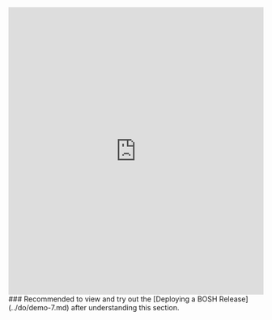 <br><br>
<iframe src="https://docs.google.com/presentation/d/e/2PACX-1vQQoNeWmneEZL7u0GN1O3r1J1QEk2YBbu7OM65Hod8SMFBMlbC3hhIulI3_h9uksEtmLUJmFC_UfA8G/embed?start=true&loop=true&delayms=10000" frameborder="0" width="100%" height="569" allowfullscreen="true" mozallowfullscreen="true" webkitallowfullscreen="true"></iframe>

<br>
### Recommended to view and try out the [Deploying a BOSH Release](../do/demo-7.md) after understanding this section.
